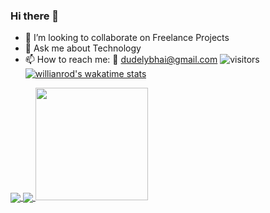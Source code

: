 ### Hi there 👋


- 👯 I’m looking to collaborate on Freelance Projects
- 💬 Ask me about Technology 
- 📫 How to reach me: 📧 dudelybhai@gmail.com
![visitors](https://visitor-badge.glitch.me/badge?page_id=page.id)
[![willianrod's wakatime stats](https://github-readme-stats.vercel.app/api/wakatime?username=dudelybhai)](https://github.com/anuraghazra/github-readme-stats)

<a href="https://github.com/anuraghazra/github-readme-stats">
  <img align="center" src="https://github-readme-stats.vercel.app/api/pin/?username=dudelybhai&repo=github-readme-stats" />
</a>
<a href="https://github.com/anuraghazra/convoychat">
  <img align="center" src="https://github-readme-stats.vercel.app/api/pin/?username=dudelybhai&repo=convoychat" />
</a>


<img height="180em" src="https://github-readme-stats.vercel.app/api?username=dudelybhai&show_icons=true&hide_border=true&&count_private=true&include_all_commits=true" />

<!--START_SECTION:waka-->
<!--END_SECTION:waka-->
<!--
**dudelybhai/dudelybhai** is a ✨ _special_ ✨ repository because its `README.md` (this file) appears on your GitHub profile.

Here are some ideas to get you started:

- 🔭 I’m currently working on ...
- 🌱 I’m currently learning ...
- 👯 I’m looking to collaborate on ...
- 🤔 I’m looking for help with ...
- 💬 Ask me about ...
- 📫 How to reach me: ...
- 😄 Pronouns: ...
- ⚡ Fun fact: ...
- <div align="center">
<img src="https://octodex.github.com/images/dunetocat.png" width="200">
<p>This is some centered text.</p>
</div>
-->
